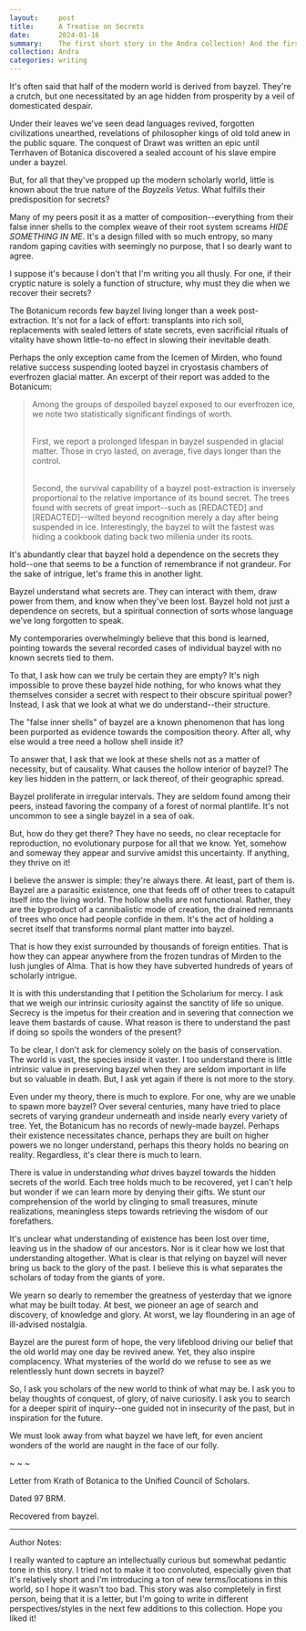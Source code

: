 ```yaml
---
layout:     post
title:      A Treatise on Secrets
date:       2024-01-16
summary:    The first short story in the Andra collection! And the first one I'm posting online :^)
collection: Andra
categories: writing
---
```


It's often said that half of the modern world is derived from bayzel. They're a crutch, but one necessitated by an age hidden from prosperity by a veil of domesticated despair. 

Under their leaves we've seen dead languages revived, forgotten civilizations unearthed, revelations of philosopher kings of old told anew in the public square. The conquest of Drawt was written an epic until Terrhaven of Botanica discovered a sealed account of his slave empire under a bayzel.

But, for all that they've propped up the modern scholarly world, little is known about the true nature of the *Bayzelis Vetus*. What fulfills their predisposition for secrets? 

Many of my peers posit it as a matter of composition--everything from their false inner shells to the complex weave of their root system screams *HIDE SOMETHING IN ME*. It's a design filled with so much entropy, so many random gaping cavities with seemingly no purpose, that I so dearly want to agree.

I suppose it's because I don't that I'm writing you all thusly. For one, if their cryptic nature is solely a function of structure, why must they die when we recover their secrets? 

The Botanicum records few bayzel living longer than a week post-extraction. It's not for a lack of effort: transplants into rich soil, replacements with sealed letters of state secrets, even sacrificial rituals of vitality have shown little-to-no effect in slowing their inevitable death. 

Perhaps the only exception came from the Icemen of Mirden, who found relative success suspending looted bayzel in cryostasis chambers of everfrozen glacial matter. An excerpt of their report was added to the Botanicum:
<blockquote>

Among the groups of despoiled bayzel exposed to our everfrozen ice, we note two statistically significant findings of worth. <br> <br>

First, we report a prolonged lifespan in bayzel suspended in glacial matter. Those in cryo lasted, on average, five days longer than the control. <br> <br>

Second, the survival capability of a bayzel post-extraction is inversely proportional to the relative importance of its bound secret. The trees found with secrets of great import--such as [REDACTED] and [REDACTED]--wilted beyond recognition merely a day after being suspended in ice. Interestingly, the bayzel to wilt the fastest was hiding a cookbook dating back two millenia under its roots.

</blockquote>
It's abundantly clear that bayzel hold a dependence on the secrets they hold--one that seems to be a function of remembrance if not grandeur. For the sake of intrigue, let's frame this in another light. 

Bayzel understand what secrets are. They can interact with them, draw power from them, and know when they've been lost. Bayzel hold not just a dependence on secrets, but a spiritual connection of sorts whose language we've long forgotten to speak.

My contemporaries overwhelmingly believe that this bond is learned, pointing towards the several recorded cases of individual bayzel with no known secrets tied to them.

To that, I ask how can we truly be certain they are empty? It's nigh impossible to prove these bayzel hide nothing, for who knows what they themselves consider a secret with respect to their obscure spiritual power? Instead, I ask that we look at what we do understand--their structure.

The "false inner shells" of bayzel are a known phenomenon that has long been purported as evidence towards the composition theory. After all, why else would a tree need a hollow shell inside it?

To answer that, I ask that we look at these shells not as a matter of necessity, but of causality. What causes the hollow interior of bayzel? The key lies hidden in the pattern, or lack thereof, of their geographic spread.

Bayzel proliferate in irregular intervals. They are seldom found among their peers, instead favoring the company of a forest of normal plantlife. It's not uncommon to see a single bayzel in a sea of oak.

But, how do they get there? They have no seeds, no clear receptacle for reproduction, no evolutionary purpose for all that we know. Yet, somehow and someway they appear and survive amidst this uncertainty. If anything, they thrive on it!

I believe the answer is simple: they're always there. At least, part of them is. Bayzel are a parasitic existence, one that feeds off of other trees to catapult itself into the living world. The hollow shells are not functional. Rather, they are the byproduct of a cannibalistic mode of creation, the drained remnants of trees who once had people confide in them. It's the act of holding a secret itself that transforms normal plant matter into bayzel.

That is how they exist surrounded by thousands of foreign entities. That is how they can appear anywhere from the frozen tundras of Mirden to the lush jungles of Alma. That is how they have subverted hundreds of years of scholarly intrigue.

It is with this understanding that I petition the Scholarium for mercy. I ask that we weigh our intrinsic curiosity against the sanctity of life so unique. Secrecy is the impetus for their creation and in severing that connection we leave them bastards of cause. What reason is there to understand the past if doing so spoils the wonders of the present?

To be clear, I don't ask for clemency solely on the basis of conservation. The world is vast, the species inside it vaster. I too understand there is little intrinsic value in preserving bayzel when they are seldom important in life but so valuable in death. But, I ask yet again if there is not more to the story.

Even under my theory, there is much to explore. For one, why are we unable to spawn more bayzel? Over several centuries, many have tried to place secrets of varying grandeur underneath and inside nearly every variety of tree. Yet, the Botanicum has no records of newly-made bayzel. Perhaps their existence necessitates chance, perhaps they are built on higher powers we no longer understand, perhaps this theory holds no bearing on reality. Regardless, it's clear there is much to learn.

There is value in understanding *what* drives bayzel towards the hidden secrets of the world. Each tree holds much to be recovered, yet I can't help but wonder if we can learn more by denying their gifts. We stunt our comprehension of the world by clinging to small treasures, minute realizations, meaningless steps towards retrieving the wisdom of our forefathers.

It's unclear what understanding of existence has been lost over time, leaving us in the shadow of our ancestors. Nor is it clear how we lost that understanding altogether. What is clear is that relying on bayzel will never bring us back to the glory of the past. I believe this is what separates the scholars of today from the giants of yore.

We yearn so dearly to remember the greatness of yesterday that we ignore what may be built today. At best, we pioneer an age of search and discovery, of knowledge and glory. At worst, we lay floundering in an age of ill-advised nostalgia.

Bayzel are the purest form of hope, the very lifeblood driving our belief that the old world may one day be revived anew. Yet, they also inspire complacency. What mysteries of the world do we refuse to see as we relentlessly hunt down secrets in bayzel?

So, I ask you scholars of the new world to think of what may be. I ask you to belay thoughts of conquest, of glory, of naive curiosity. I ask you to search for a deeper spirit of inquiry--one guided not in insecurity of the past, but in inspiration for the future.

We must look away from what bayzel we have left, for even ancient wonders of the world are naught in the face of our folly.

~ ~ ~

Letter from Krath of Botanica to the Unified Council of Scholars.

Dated 97 BRM.

Recovered from bayzel.

---
Author Notes:

I really wanted to capture an intellectually curious but somewhat pedantic tone in this story. I tried not to make it too convoluted, especially given that it's relatively short and I'm introducing a ton of new terms/locations in this world, so I hope it wasn't too bad. This story was also completely in first person, being that it is a letter, but I'm going to write in different perspectives/styles in the next few additions to this collection. Hope you liked it!